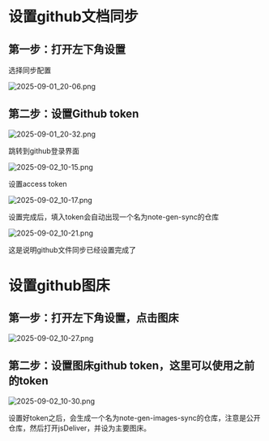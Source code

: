 # 设置github文档同步

## 第一步：打开左下角设置

选择同步配置

![2025-09-01_20-06.png](https://cdn.jsdelivr.net/gh/zilong-ding/note-gen-image-sync@main/8f58afe1-1571-44d6-86bb-8f023e7d4c8e.png)

## 第二步：设置Github token

![2025-09-01_20-32.png](https://cdn.jsdelivr.net/gh/zilong-ding/note-gen-image-sync@main/14f1226f-1745-4b85-a8d3-b321b28c6884.png)

跳转到github登录界面

![2025-09-02_10-15.png](https://cdn.jsdelivr.net/gh/zilong-ding/note-gen-image-sync@main/b453eccb-017f-4c13-8ebc-e0c4c2cebb24.png)

设置access token

![2025-09-02_10-17.png](https://cdn.jsdelivr.net/gh/zilong-ding/note-gen-image-sync@main/3c0410ae-550a-4eeb-9e8d-fe2bebac9e78.png)


设置完成后，填入token会自动出现一个名为note-gen-sync的仓库

![2025-09-02_10-21.png](https://cdn.jsdelivr.net/gh/zilong-ding/note-gen-image-sync@main/df363c21-dc8a-498f-bfef-104b4585b1eb.png)


这是说明github文件同步已经设置完成了

# 设置github图床

## 第一步：打开左下角设置，点击图床

![2025-09-02_10-27.png](https://cdn.jsdelivr.net/gh/zilong-ding/note-gen-image-sync@main/4a3df19a-444c-4993-b15e-cb1f8cb7f8b5.png)


## 第二步：设置图床github token，这里可以使用之前的token

![2025-09-02_10-30.png](https://cdn.jsdelivr.net/gh/zilong-ding/note-gen-image-sync@main/3c70ce2a-a4c2-46fe-b436-758674ecc609.png)


设置好token之后，会生成一个名为note-gen-images-sync的仓库，注意是公开仓库，然后打开jsDeliver，并设为主要图床。
